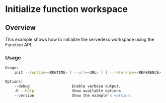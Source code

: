 # Initialize function workspace

## Overview

This example shows how to initialize the serverless workspace using the Function API.

### Usage

```bash
Usage:
	init --runtime=<RUNTIME> [ --url=<URL> ] [ --reference=<REFERENCE> ] [ --base-dir=<PATH> ] [ --dir=<DIR> ] [ options ]

Options:
	--debug                   Enable verbose output.
	-h --help                 Show available options.
	--version                 Show the example's version. 
```
